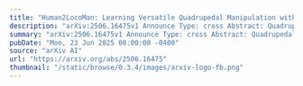 ```yaml
---
title: "Human2LocoMan: Learning Versatile Quadrupedal Manipulation with Human Pretraining"
description: "arXiv:2506.16475v1 Announce Type: cross Abstract: Quadrupedal robots have demonstrated impressive locomotion capabilities in complex environments, but equipping them with autonomous versatile manipulation skills in a scalable way remains a significant challenge. In this work, we introduce a cross-embodiment imitation learning system for quadrupedal manipulation, leveraging data collected from both humans and LocoMan, a quadruped equipped with multiple manipulation modes. Specifically, we develop a teleoperation and data collection pipeline, which unifies and modularizes the observation and action spaces of the human and the robot. To effectively leverage the collected data, we propose an efficient modularized architecture that supports co-training and pretraining on structured modality-aligned data across different embodiments. Additionally, we construct the first manipulation dataset for the LocoMan robot, covering various household tasks in both unimanual and bimanual modes, supplemented by a corresponding human dataset. We validate our system on six real-world manipulation tasks, where it achieves an average success rate improvement of 41.9% overall and 79.7% under out-of-distribution (OOD) settings compared to the baseline. Pretraining with human data contributes a 38.6% success rate improvement overall and 82.7% under OOD settings, enabling consistently better performance with only half the amount of robot data. Our code, hardware, and data are open-sourced at: https://human2bots.github.io."
summary: "arXiv:2506.16475v1 Announce Type: cross Abstract: Quadrupedal robots have demonstrated impressive locomotion capabilities in complex environments, but equipping them with autonomous versatile manipulation skills in a scalable way remains a significant challenge. In this work, we introduce a cross-embodiment imitation learning system for quadrupedal manipulation, leveraging data collected from both humans and LocoMan, a quadruped equipped with multiple manipulation modes. Specifically, we develop a teleoperation and data collection pipeline, which unifies and modularizes the observation and action spaces of the human and the robot. To effectively leverage the collected data, we propose an efficient modularized architecture that supports co-training and pretraining on structured modality-aligned data across different embodiments. Additionally, we construct the first manipulation dataset for the LocoMan robot, covering various household tasks in both unimanual and bimanual modes, supplemented by a corresponding human dataset. We validate our system on six real-world manipulation tasks, where it achieves an average success rate improvement of 41.9% overall and 79.7% under out-of-distribution (OOD) settings compared to the baseline. Pretraining with human data contributes a 38.6% success rate improvement overall and 82.7% under OOD settings, enabling consistently better performance with only half the amount of robot data. Our code, hardware, and data are open-sourced at: https://human2bots.github.io."
pubDate: "Mon, 23 Jun 2025 00:00:00 -0400"
source: "arXiv AI"
url: "https://arxiv.org/abs/2506.16475"
thumbnail: "/static/browse/0.3.4/images/arxiv-logo-fb.png"
---
```


